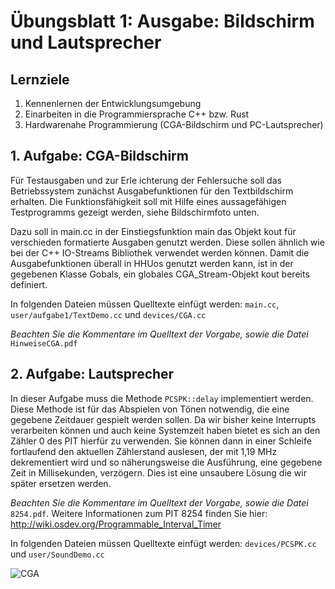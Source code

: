 # Übungsblatt 1: Ausgabe: Bildschirm und Lautsprecher

## Lernziele1. Kennenlernen der Entwicklungsumgebung
2. Einarbeiten in die Programmiersprache C++ bzw. Rust3. Hardwarenahe Programmierung (CGA-Bildschirm und PC-Lautsprecher)## 1. Aufgabe: CGA-BildschirmFür Testausgaben und zur Erle ichterung der Fehlersuche soll das Betriebssystem zunächst Ausgabefunktionen für den Textbildschirm erhalten. Die Funktionsfähigkeit soll mit Hilfe eines aussagefähigen Testprogramms gezeigt werden, siehe Bildschirmfoto unten.
Dazu soll in main.cc in der Einstiegsfunktion main das Objekt kout für verschieden formatierte Ausgaben genutzt werden. Diese sollen ähnlich wie bei der C++ IO-Streams Bibliothek verwendet werden können. Damit die Ausgabefunktionen überall in HHUos genutzt werden kann, ist in der gegebenen Klasse Gobals, ein globales CGA_Stream-Objekt kout bereits definiert.
In folgenden Dateien müssen Quelltexte einfügt werden:
`main.cc`, `user/aufgabe1/TextDemo.cc` und `devices/CGA.cc`

*Beachten Sie die Kommentare im Quelltext der Vorgabe, sowie die Datei* `HinweiseCGA.pdf`


## 2. Aufgabe: LautsprecherIn dieser Aufgabe muss die Methode `PCSPK::delay` implementiert werden. Diese Methode ist für das Abspielen von Tönen notwendig, die eine gegebene Zeitdauer gespielt werden sollen. Da wir bisher keine Interrupts verarbeiten können und auch keine Systemzeit haben bietet es sich an den Zähler 0 des PIT hierfür zu verwenden. Sie können dann in einer Schleife fortlaufend den aktuellen Zählerstand auslesen, der mit 1,19 MHz dekrementiert wird und so näherungsweise die Ausführung, eine gegebene Zeit in Millisekunden, verzögern. 
Dies ist eine unsaubere Lösung die wir später ersetzen werden.*Beachten Sie die Kommentare im Quelltext der Vorgabe, sowie die Datei* `8254.pdf`.
Weitere Informationen zum PIT 8254 finden Sie hier: http://wiki.osdev.org/Programmable_Interval_Timer

In folgenden Dateien müssen Quelltexte einfügt werden:
`devices/PCSPK.cc` und `user/SoundDemo.cc`

![CGA](https://github.com/mschoett/hhuTOSc/blob/aufgabe-1/cga.jpg?raw=true)

